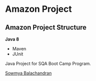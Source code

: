 # Amazon Project
## Amazon Project Structure



**Java 8**

* Maven
* JUnit

Java Project for SQA Boot Camp Program. 

[Sowmya Balachandran](https://github.com/Sowmya11oct)

